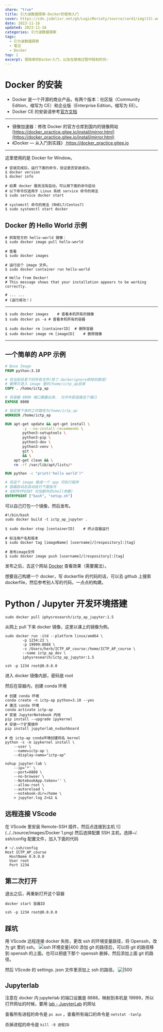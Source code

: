 ```yaml
---
share: "true"
title: 引力波数据探索-Docker的使用入门
cover: https://cdn.jsdelivr.net/gh/LogicMoriaty/source/card1/img(13).webp
date: 2023-11-16
updated: 2023-11-16
categories: 引力波数据探索
tags:
  - 引力波数据探索
  - 笔记
  - Docker
top: 1
excerpt: 很简单的Docker入门，以及在使用过程中踩到的坑~
---
```

# Docker 的安装
- Docker 是一个开源的商业产品，有两个版本：社区版（Community Edition，缩写为 CE）和企业版（Enterprise Edition，缩写为 EE）。
- Docker CE 的安装请参考[官方文档](https://docs.docker.com/install/)

---
- 镜像加速器：修改 Docker 的官方仓库到国内的镜像网站 [https://docker_practice.gitee.io/install/mirror.html](https://docker_practice.gitee.io/install/mirror.html)
- 《Docker — 从入门到实践》[ https://docker_practice.gitee.io ]( https://docker_practice.gitee.io/ )

---


这里使用的是 Docker for Window。

``` shell
# 安装完成后，运行下面的命令，验证是否安装成功。
$ docker version
$ docker info

# 如果 docker 服务没有启动，可以用下面的命令启动
# 以下命令仅适用于 Linux 系统 service 命令的用法
$ sudo service docker start

# systemctl 命令的用法 (RHEL7/Centos7)
$ sudo systemctl start docker
```


## Docker 的 Hello World 示例
```shell
# 抓取官方的 hello-world 镜像：
$ sudo docker image pull hello-world

# 查看
$ sudo docker images

# 运行这个 image 文件。
$ sudo docker container run hello-world

# Hello from Docker!
# This message shows that your installation appears to be working correctly.

# ... ...
# (运行成功！)
```
---

```shell
$ sudo docker images	# 查看本机所有的镜像
$ sudo docker ps -a	# 查看本机所有的容器

$ sudo docker rm [containerID]	# 删除容器
$ sudo docker image rm [imageID]	# 删除镜像
```
---

## 一个简单的 APP 示例
``` dockerfile
# Base Image
FROM python:3.10

# 将当前目录下的所有文件(除了.dockerignore排除的路径)
# 都拷贝进入 image 里的/home/ictp_ap目录
COPY . /home/ictp_ap

# 将容器 8000 端口暴露出来， 允许外部连接这个端口
EXPOSE 8000

# 指定接下来的工作路径为/home/ictp_ap
WORKDIR /home/ictp_ap

RUN apt-get update && apt-get install \
        -y --no-install-recommends \
        python3-setuptools \
        python3-pip \
        python3-dev \
        python3-venv \
        git \
        && \
    apt-get clean && \
    rm -rf /var/lib/apt/lists/*

RUN python -c "print('hello world')"

# 将这个 image 做成一个 app 可执行程序
# 容器启动后自动执行下面指令
#（ENTRYPOINT 可加额外的shell参数）
ENTRYPOINT ["bash", "setup.sh"]
```


可以自己打包一个镜像，然后发布。

```shell
#!/bin/bash
sudo docker build -t ictp_ap_jupyter .
```

```shell
$ sudo docker stop [containerID]	# 终止容器运行

# 标注用户名和版本
$ sudo docker tag [imageName] [username]/[respository]:[tag]

# 发布image文件
$ sudo docker image push [username]/[respository]:[tag]
```

发布之后，去这个网站 [Docker](https://hub.docker.com/repository/docker/iphysresearch/ictp_ap_jupyter/general) 查看效果（需要魔法）。

想要自己构建一个 docker，写 dockerfile 的代码的话，可以去 github 上搜索 dockerfile，然后参考别人写的代码，一点点的构建。

# Python / Jupyter 开发环境搭建
```shell
sudo docker pull iphysresearch/ictp_ap_jupyter:1.5
```
从网上 pull 下来 docker 镜像，这里以课上的镜像为例。
```shell
sudo docker run -itd --platform linux/amd64 \
        -p 1234:22 \
        -p 19999:8888 \
        -v /Users/herb/ICTP_AP_course:/home/ICTP_AP_course \
        --name ictp_ap_dev \
        iphysresearch/ictp_ap_jupyter:1.5
```

```shell
ssh -p 1234 root@0.0.0.0
```
进入 docker 镜像内部，密码是 root

然后在容器内，创建 conda 环境
```shell
# 创建 conda 环境
conda create -n ictp-ap python=3.10 --yes
# 激活 conda 环境
conda activate ictp-ap
# 安装 JupyterNotebook 内核
pip install --upgrade ipykernel
# 安装一个扩展插件
pip install jupyterlab_nvdashboard

# 给 ictp-ap conda环境创建同名 kernel
python -s -m ipykernel install \
    --user \
    --name=ictp-ap \
    --display-name="ictp-ap"
```

```shell
nohup jupyter-lab \
    --ip='*' \
    --port=8888 \
    --no-browser \
    --NotebookApp.token='' \
    --allow-root \
    --autoreload \
    --notebook-dir=/home \
    > jupyter.log 2>&1 &
```


## 远程连接 VScode
在 VScode 里安装 Remote-SSH 插件，然后点连接到主机
![](../../source/images/Docker 1.png)
然后选择配置 SSH 主机，选择~/. ssh/config 配置文件，加入下面的代码
```config
# ~/.ssh/config
Host ICTP_AP_course
  HostName 0.0.0.0
  User root
  Port 1234
```

## 第二次打开
退出之后，再重新打开这个容器
```shell
docker start 容器ID
```

```shell
ssh -p 1234 root@0.0.0.0
```

## 踩坑
用 VScode 远程连接 docker 失败，更改 ssh 的环境变量路径，将 Openssh，改为 git 里的 ssh。
![ssh 环境变量|400](../../source/images/sshpath.png)
添加 git 的路径后，可以将 git 的路径移到 openssh 的上面。也可以把底下那个 openssh 删掉，然后添加上面 git 的路径。

然后 VScode 的 settings. json 文件里添加上 ssh 的路径。
![|500](../../source/images/sshVScodepath.png)

## Jupyterlab
注意在 docker 内 jupyterlab 的端口设置是 8888，映射到本机是 19999，所以打开网址的时候，要用 [lab - JupyterLab](http://127.0.0.1:19999/lab) 的网址

查看所有进程的命令是 `ps aux` ，查看所有端口的命令是 `netstat -tanlp`

杀掉进程的命令是 `kill -9 进程ID`
